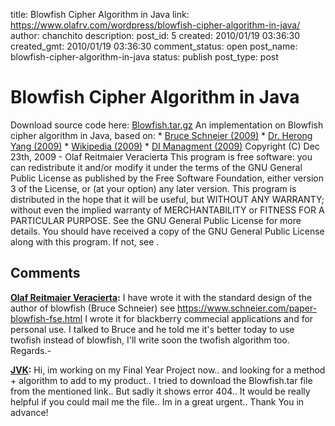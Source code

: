 title: Blowfish Cipher Algorithm in Java
link: https://www.olafrv.com/wordpress/blowfish-cipher-algorithm-in-java/
author: chanchito
description: 
post_id: 5
created: 2010/01/19 03:36:30
created_gmt: 2010/01/19 03:36:30
comment_status: open
post_name: blowfish-cipher-algorithm-in-java
status: publish
post_type: post

# Blowfish Cipher Algorithm in Java

Download source code here: [Blowfish.tar.gz](https://www.olafrv.com/wordpress/wp-content/uploads/2010/01/Blowfish.tar.gz) An implementation on Blowfish cipher algorithm in Java, based on: * [Bruce Schneier (2009)](https://www.schneier.com/paper-blowfish-fse.html) * [Dr. Herong Yang (2009)](https://www.herongyang.com/crypto/cipher_blowfish.html) * [Wikipedia (2009)](https://en.wikipedia.org/wiki/Blowfish_\(cipher\)) * [DI Managment (2009)](https://www.di-mgt.com.au/cryptopad.html) Copyright (C) Dec 23th, 2009 - Olaf Reitmaier Veracierta This program is free software: you can redistribute it and/or modify it under the terms of the GNU General Public License as published by the Free Software Foundation, either version 3 of the License, or (at your option) any later version. This program is distributed in the hope that it will be useful, but WITHOUT ANY WARRANTY; without even the implied warranty of MERCHANTABILITY or FITNESS FOR A PARTICULAR PURPOSE. See the GNU General Public License for more details. You should have received a copy of the GNU General Public License along with this program. If not, see .

## Comments

**[Olaf Reitmaier Veracierta](#11 "2010-03-13 09:06:43"):** I have wrote it with the standard design of the author of blowfish (Bruce Schneier) see <https://www.schneier.com/paper-blowfish-fse.html> I wrote it for blackberry commecial applications and for personal use. I talked to Bruce and he told me it's better today to use twofish instead of blowfish, I'll write soon the twofish algorithm too. Regards.-

**[JVK](#5048 "2012-08-08 05:09:41"):** Hi, im working on my Final Year Project now.. and looking for a method + algorithm to add to my product.. I tried to download the Blowfish.tar file from the mentioned link.. But sadly it shows error 404.. It would be really helpful if you could mail me the file.. Im in a great urgent.. Thank You in advance!

